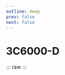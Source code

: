 ```yaml
---
outline: deep
prev: false
next: false
---
```

# 3C6000-D

::: raw
<ClientOnly>
    <CpuTable chips="3C6000-D" />
</ClientOnly>
:::

<script setup>
    import CpuTable from "../../../.vitepress/theme/components/chips/cpu_table.vue"
</script>
